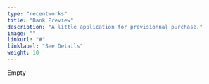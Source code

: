 ```yaml
---
type: "recentworks"
title: "Bank Preview"
description: "A little application for previsionnal purchase."
image: ""
linkurl: "#"
linklabel: "See Details"
weight: 10
---
```


Empty